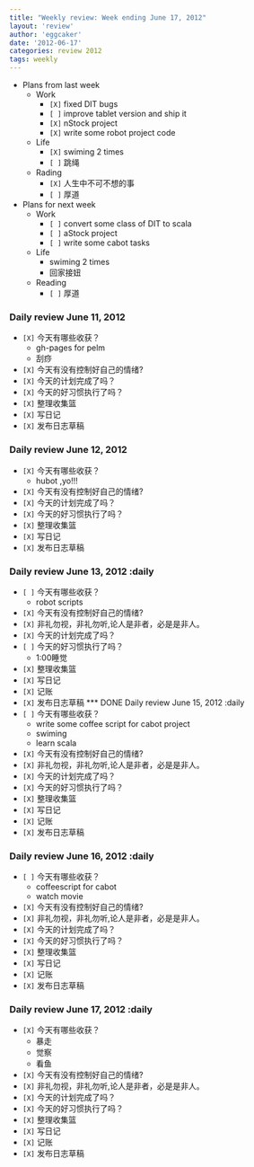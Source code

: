 ```yaml
---
title: "Weekly review: Week ending June 17, 2012" 
layout: 'review'
author: 'eggcaker'
date: '2012-06-17'
categories: review 2012
tags: weekly
---
```



  * Plans from last week 
    * Work 
      * `[X]` fixed DIT bugs 
      * `[ ]` improve tablet version and ship it 
      * `[X]` nStock project 
      * `[X]` write some robot project code 
    * Life 
      * `[X]` swiming 2 times 
      * `[ ]` 跳绳 
    * Rading 
      * `[X]` 人生中不可不想的事 
      * `[ ]` 厚道 
  * Plans for next week 
    * Work 
      * `[ ]` convert some class of DIT to scala 
      * `[ ]` aStock project 
      * `[ ]` write some cabot tasks 
    * Life 
      * swiming 2 times 
      * 回家接妞 
    * Reading 
      * `[ ]` 厚道 

### Daily review June 11, 2012

  * `[X]` 今天有哪些收获？ 
    * gh-pages for pelm 
    * 刮痧 
  * `[X]` 今天有没有控制好自己的情绪? 
  * `[X]` 今天的计划完成了吗？ 
  * `[X]` 今天的好习惯执行了吗？ 
  * `[X]` 整理收集篮 
  * `[X]` 写日记 
  * `[X]` 发布日志草稿 

### Daily review June 12, 2012

  * `[X]` 今天有哪些收获？ 
    * hubot ,yo!!! 
  * `[X]` 今天有没有控制好自己的情绪? 
  * `[X]` 今天的计划完成了吗？ 
  * `[X]` 今天的好习惯执行了吗？ 
  * `[X]` 整理收集篮 
  * `[X]` 写日记 
  * `[X]` 发布日志草稿 

### Daily review June 13, 2012 :daily

  * `[ ]` 今天有哪些收获？ 
    * robot scripts 
  * `[X]` 今天有没有控制好自己的情绪? 
  * `[X]` 非礼勿视，非礼勿听,论人是非者，必是是非人。 
  * `[X]` 今天的计划完成了吗？ 
  * `[ ]` 今天的好习惯执行了吗？ 
    * 1:00睡觉 
  * `[X]` 整理收集篮 
  * `[X]` 写日记 
  * `[X]` 记账 
  * `[X]` 发布日志草稿 *** DONE Daily review June 15, 2012 :daily 
  * `[ ]` 今天有哪些收获？ 
    * write some coffee script for cabot project 
    * swiming 
    * learn scala 
  * `[X]` 今天有没有控制好自己的情绪? 
  * `[X]` 非礼勿视，非礼勿听,论人是非者，必是是非人。 
  * `[X]` 今天的计划完成了吗？ 
  * `[X]` 今天的好习惯执行了吗？ 
  * `[X]` 整理收集篮 
  * `[X]` 写日记 
  * `[X]` 记账 
  * `[X]` 发布日志草稿 

### Daily review June 16, 2012 :daily

  * `[ ]` 今天有哪些收获？ 
    * coffeescript for cabot 
    * watch movie 
  * `[X]` 今天有没有控制好自己的情绪? 
  * `[X]` 非礼勿视，非礼勿听,论人是非者，必是是非人。 
  * `[X]` 今天的计划完成了吗？ 
  * `[X]` 今天的好习惯执行了吗？ 
  * `[X]` 整理收集篮 
  * `[X]` 写日记 
  * `[X]` 记账 
  * `[X]` 发布日志草稿 

### Daily review June 17, 2012 :daily

  * `[X]` 今天有哪些收获？ 
    * 暴走 
    * 觉察 
    * 看鱼 
  * `[X]` 今天有没有控制好自己的情绪? 
  * `[X]` 非礼勿视，非礼勿听,论人是非者，必是是非人。 
  * `[X]` 今天的计划完成了吗？ 
  * `[X]` 今天的好习惯执行了吗？ 
  * `[X]` 整理收集篮 
  * `[X]` 写日记 
  * `[X]` 记账 
  * `[X]` 发布日志草稿 

